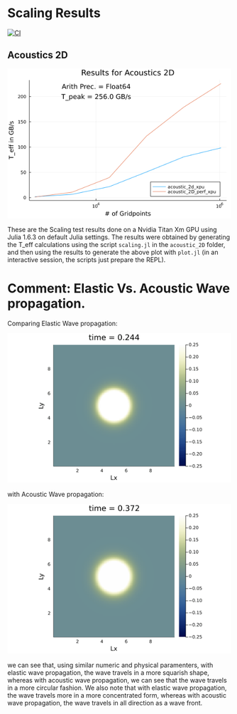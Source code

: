 # Scaling Results

[![CI](https://github.com/alexmandt/eth-pde-repo/actions/workflows/CI2.yml/badge.svg?branch=ci-test)](https://github.com/alexmandt/eth-pde-repo/actions/workflows/CI2.yml)


## Acoustics 2D

![scaling_acc2D.png](scaling_acc2D.png)

These are the Scaling test results done on a Nvidia Titan Xm GPU using 
Julia 1.6.3 on default Julia settings. The results were obtained by
generating the T_eff calculations using the script `scaling.jl` in the 
`acoustic_2D` folder, and then using the results to generate the above plot 
with `plot.jl` (in an interactive session, the scripts just prepare the
REPL). 

# Comment: Elastic Vs. Acoustic Wave propagation.

Comparing Elastic Wave propagation:

![elastic_2d.gif](./elastic_2d.gif)

with Acoustic Wave propagation:

![acoustig_2d.gif](./acoustig_2d.gif)

we can see that, using similar numeric and physical paramenters, with elastic
wave propagation, the wave travels in a more squarish shape, whereas 
with acoustic wave propagation, we can see that the wave travels in a more circular 
fashion. We also note that with elastic wave propagation, the wave travels more 
in a more concentrated form, whereas with acoustic wave propagation, the wave
travels in all direction as a wave front.  
